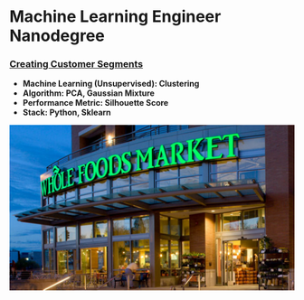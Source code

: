 # Machine Learning Engineer Nanodegree

### [Creating Customer Segments](https://github.com/jquickgh/creating-customer-segments/blob/master/customer_segments.ipynb)
 - **Machine Learning (Unsupervised): Clustering**
 - **Algorithm: PCA, Gaussian Mixture**
 - **Performance Metric: Silhouette Score**
 - **Stack: Python, Sklearn**
<img src="https://github.com/jquickgh/creating-customer-segments/blob/master/grocery.jpg" width="600">
